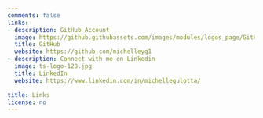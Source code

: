 ```yaml
---
comments: false
links:
- description: GitHub Account
  image: https://github.githubassets.com/images/modules/logos_page/GitHub-Mark.png
  title: GitHub
  website: https://github.com/michelleyg1
- description: Connect with me on Linkedin
  image: ts-logo-128.jpg
  title: LinkedIn
  website: https://www.linkedin.com/in/michellegulotta/

title: Links
license: no
---
```

